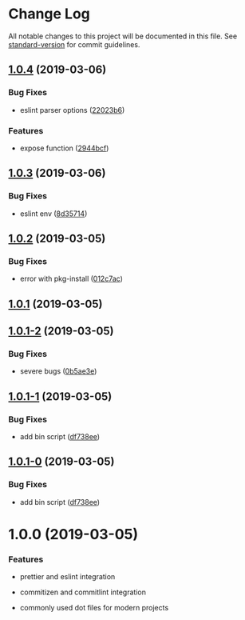 # Change Log

All notable changes to this project will be documented in this file. See [standard-version](https://github.com/conventional-changelog/standard-version) for commit guidelines.

## [1.0.4](https://github.com/AngusFu/create-standard/compare/v1.0.3...v1.0.4) (2019-03-06)


### Bug Fixes

* eslint parser options ([22023b6](https://github.com/AngusFu/create-standard/commit/22023b6))


### Features

* expose function ([2944bcf](https://github.com/AngusFu/create-standard/commit/2944bcf))



## [1.0.3](https://github.com/AngusFu/create-standard/compare/v1.0.2...v1.0.3) (2019-03-06)


### Bug Fixes

* eslint env ([8d35714](https://github.com/AngusFu/create-standard/commit/8d35714))



## [1.0.2](https://github.com/AngusFu/create-standard/compare/v1.0.1...v1.0.2) (2019-03-05)


### Bug Fixes

* error with pkg-install ([012c7ac](https://github.com/AngusFu/create-standard/commit/012c7ac))



## [1.0.1](https://github.com/AngusFu/create-standard/compare/v1.0.1-2...v1.0.1) (2019-03-05)



## [1.0.1-2](https://github.com/AngusFu/create-standard/compare/v1.0.1-1...v1.0.1-2) (2019-03-05)


### Bug Fixes

* severe bugs ([0b5ae3e](https://github.com/AngusFu/create-standard/commit/0b5ae3e))



## [1.0.1-1](https://github.com/AngusFu/create-standard/compare/v1.0.0...v1.0.1-1) (2019-03-05)


### Bug Fixes

* add bin script ([df738ee](https://github.com/AngusFu/create-standard/commit/df738ee))



## [1.0.1-0](https://github.com/AngusFu/create-standard/compare/v1.0.0...v1.0.1-0) (2019-03-05)


### Bug Fixes

* add bin script ([df738ee](https://github.com/AngusFu/create-standard/commit/df738ee))



# 1.0.0 (2019-03-05)


### Features

- prettier and eslint integration

- commitizen and commitlint integration

- commonly used dot files for modern projects
